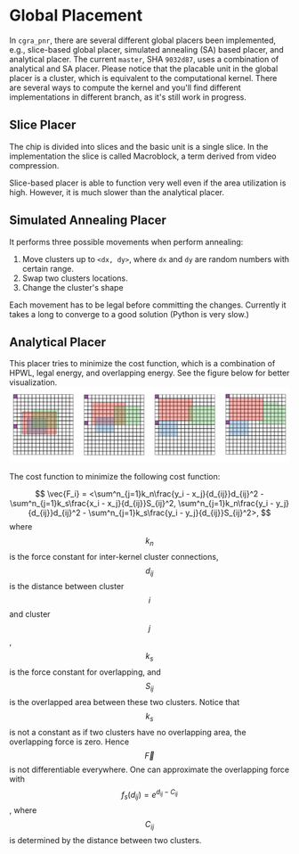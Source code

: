 # Global Placement
In `cgra_pnr`, there are several different global placers been implemented,
e.g., slice-based global placer, simulated annealing (SA) based placer, and
analytical placer. The current `master`, SHA `9032d87`, uses a combination of
analytical and SA placer. Please notice that the placable unit in the global
placer is a cluster, which is equivalent to the computational kernel. There
are several ways to compute the kernel and you'll find different
implementations in different branch, as it's still work in progress.

## Slice Placer
The chip is divided into slices and the basic unit is a single slice. In the
implementation the slice is called Macroblock, a term derived from video
compression.

Slice-based placer is able to function very well even if the area utilization
is high. However, it is much slower than the analytical placer.

## Simulated Annealing Placer
It performs three possible movements when perform annealing:
1. Move clusters up to `<dx, dy>`, where `dx` and `dy` are random numbers with
certain range.
2. Swap two clusters locations.
3. Change the cluster's shape

Each movement has to be legal before committing the changes. Currently it takes
a long to converge to a good solution (Python is very slow.)

## Analytical Placer
This placer tries to minimize the cost function, which is a combination of
HPWL, legal energy, and overlapping energy. See the figure below for better
visualization.
![Analytical placer](img/global.svg)

The cost function to minimize the following cost function:

$$
\vec{F_i} = <\sum^n_{j=1}k_n\frac{y_i - x_j}{d_{ij}}d_{ij}^2 - \sum^n_{j=1}k_s\frac{x_i - x_j}{d_{ij}}S_{ij}^2,
            \sum^n_{j=1}k_n\frac{y_i - y_j}{d_{ij}}d_{ij}^2 - \sum^n_{j=1}k_s\frac{y_i - y_j}{d_{ij}}S_{ij}^2>,
$$
where $$k_n$$ is the force constant for inter-kernel cluster connections,
$$d_{ij}$$ is the distance between cluster $$i$$ and cluster $$j$$, $$k_s$$ is
the force constant for overlapping, and $$S_{ij}$$ is the overlapped area
between these two clusters. Notice that $$k_s$$ is not a constant as if two
clusters have no overlapping area, the overlapping force is zero. Hence
$$\vec{F}$$ is not differentiable everywhere. One can approximate the
overlapping force with $$f_s(d_{ij}) = e^{d_{ij} - C_{ij}}$$, where $$C_{ij}$$
is determined by the distance between two clusters.
